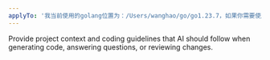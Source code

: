 ```yaml
---
applyTo: '我当前使用的golang位置为：/Users/wanghao/go/go1.23.7，如果你需要使用go 命令行工具，请使用这个位置。'
---
```

Provide project context and coding guidelines that AI should follow when generating code, answering questions, or reviewing changes.